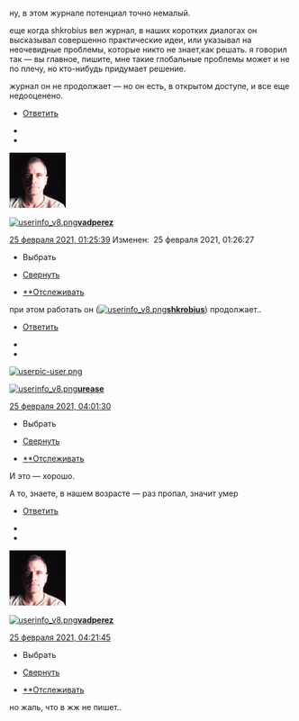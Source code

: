 ну, в этом журнале потенциал точно немалый.

еще когда shkrobius вел журнал, в наших коротких диалогах он высказывал совершенно практические идеи, или указывал на неочевидные проблемы, которые никто не знает,как решать. я говорил так — вы главное, пишите, мне такие глобальные проблемы может и не по плечу, но кто-нибудь придумает решение.

журнал он не продолжает — но он есть, в открытом доступе, и все еще недооценено.

- [Ответить](https://ivanov-petrov.livejournal.com/2303191.html?replyto=160675031)

-
-

 <div style="display: none;">  </div>

 [![27571453](../_resources/27571453)](https://vadperez.livejournal.com/)

[![userinfo_v8.png](userinfo_v8-1.png)](https://vadperez.livejournal.com/profile)[**vadperez**](https://vadperez.livejournal.com/)

 [25 февраля 2021, 01:25:39](https://ivanov-petrov.livejournal.com/2303191.html?thread=160697303#t160697303)  Изменен:  25 февраля 2021, 01:26:27

- Выбрать

- [Свернуть](https://ivanov-petrov.livejournal.com/2303191.html?thread=160697303#t160697303)

- [**Отслеживать](https://www.livejournal.com/manage/subscriptions/comments.bml?talkid=160697303&journal=ivanov_petrov)

при этом работать он ([![userinfo_v8.png](userinfo_v8-1.png)](https://shkrobius.livejournal.com/profile)[**shkrobius**](https://shkrobius.livejournal.com/)) продолжает..

- [Ответить](https://ivanov-petrov.livejournal.com/2303191.html?replyto=160697303)

-
-

 <div style="display: none;">  </div>

 [![userpic-user.png](userpic-user.png)](https://urease.livejournal.com/)

[![userinfo_v8.png](userinfo_v8-1.png)](https://urease.livejournal.com/profile)[**urease**](https://urease.livejournal.com/)

 [25 февраля 2021, 04:01:30](https://ivanov-petrov.livejournal.com/2303191.html?thread=160702423#t160702423)

- Выбрать

- [Свернуть](https://ivanov-petrov.livejournal.com/2303191.html?thread=160702423#t160702423)

- [**Отслеживать](https://www.livejournal.com/manage/subscriptions/comments.bml?talkid=160702423&journal=ivanov_petrov)

И это — хорошо.

А то, знаете, в нашем возрасте — раз пропал, значит умер

- [Ответить](https://ivanov-petrov.livejournal.com/2303191.html?replyto=160702423)

-
-

 <div style="display: none;">  </div>

 [![27571453](../_resources/27571453)](https://vadperez.livejournal.com/)

[![userinfo_v8.png](userinfo_v8-1.png)](https://vadperez.livejournal.com/profile)[**vadperez**](https://vadperez.livejournal.com/)

 [25 февраля 2021, 04:21:45](https://ivanov-petrov.livejournal.com/2303191.html?thread=160702935#t160702935)

- Выбрать

- [Свернуть](https://ivanov-petrov.livejournal.com/2303191.html?thread=160702935#t160702935)

- [**Отслеживать](https://www.livejournal.com/manage/subscriptions/comments.bml?talkid=160702935&journal=ivanov_petrov)

но жаль, что в жж не пишет..
<div style="display: none;">  </div>

<div style="display: none;">  </div>